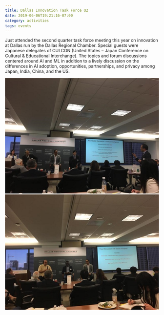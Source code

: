 ```yaml
---
title: Dallas Innovation Task Force Q2
date: 2019-06-06T19:21:16-07:00
category: activities 
tags: events 
---
```

Just attended the second quarter task force meeting this year on innovation at Dallas run by the Dallas Regional Chamber. Special guests were Japanese delegates of CULCON (United States – Japan Conference on Cultural & Educational Interchange). The topics and forum discussions centered around AI and ML in addition to a lively discussion on the differences in AI adoption, opportunities, partnerships, and privacy among Japan, India, China, and the US.

![image 1](/assets/images/events/1-1.jpeg)
![image 2](/assets/images/events/0a.jpeg)